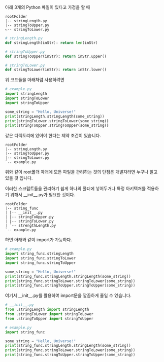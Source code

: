 아래  3개의 Python 파일이 있다고 가정을 할 때
```
rootFolder 
|-- stringLength.py
|-- stringToUpper.py 
⌙-- stringToLower.py
```

```python
# stringLength.py
def stringLength(inStr): return len(inStr)
```

```python
# stringToUpper.py
def stringToUpper(inStr): return inStr.upper()
```

```python
# stringToLower.py
def stringToLower(inStr): return inStr.lower()
```

위 코드들을 아래처럼 사용하려면
```python
# example.py 
import stringLength 
import stringToLower 
import stringToUpper 

some_string = "Hello, Universe!" 
print(stringLength.stringLength(some_string)) 
print(stringToLower.stringToLower(some_string)) 
print(stringToUpper.stringToUpper(some_string))
```

같은 디렉토리에 있어야 한다는 제약 조건이 있습니다.
```
rootFolder 
|-- stringLength.py
|-- stringToUpper.py 
|-- stringToLower.py
`-- example.py
```
위와 같이 root폴더 아래에 모든 파일을 관리하는 것의 단점은 
개발자라면 누구나 알고 있을 것 입니다.


이러한 스크립트들을 관리하기 쉽게 하나의 폴더에 넣어두거나
특정 아키텍쳐를 적용하기 위해서 \_\_init\_\_.py가 필요한 것이다.
```
rootFolder 
|-- string_func 
| |-- __init__.py 
| |-- stringToUpper.py 
| |-- stringToLower.py 
| `-- strengthLength.py 
`-- example.py
```

하면 아래와 같이 import가 가능하다.
```python
# example.py
import string_func.stringLength 
import string_func.stringToLower 
import string_func.stringToUpper 

some_string = "Hello, Universe!" 
print(string_func.stringLength.stringLength(some_string)) 
print(string_func.stringToLower.stringToLower(some_string)) 
print(string_func.stringToUpper.stringToUpper(some_string))
```

여기서 \_\_init\_\_.py를 활용하여 import문을 깔끔하게 줄일 수 있습니다.
```python
# __init__.py 
from .stringLength import stringLength 
from .stringToLower import stringToLower 
from .stringToUpper import stringToUpper
```

```python
# example.py
import string_func

some_string = "Hello, Universe!" 
print(string_func.stringLength.stringLength(some_string)) 
print(string_func.stringToLower.stringToLower(some_string)) 
print(string_func.stringToUpper.stringToUpper(some_string))
```
